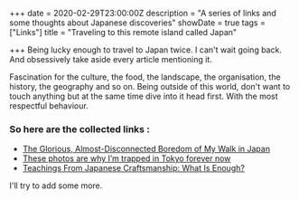 +++
date = 2020-02-29T23:00:00Z
description = "A series of links and some thoughts about Japanese discoveries"
showDate = true
tags = ["Links"]
title = "Traveling to this remote island called Japan"

+++
Being lucky enough to travel to Japan twice. I can't wait going back. And obsessively take aside every article mentioning it.

Fascination for the culture, the food, the landscape, the organisation, the history, the geography and so on. Being outside of this world, don't want to touch anything but at the same time dive into it head first. With the most respectful behaviour. 

### So here are the collected links :

- [The Glorious, Almost-Disconnected Boredom of My Walk in Japan](https://www.wired.com/story/six-weeks-100s-miles-hours-glorious-boredom-japan/ "Wired article by Craig Mod")
- [These photos are why I’m trapped in Tokyo forever now](https://medium.com/@damjancvetkovdimitrov/these-photos-are-why-i-m-trapped-in-tokyo-forever-now-1a0ea980bcc5)
- [Teachings From Japanese Craftsmanship: What Is Enough?](https://www.gchicco.com/2019/11/14/teaching-from-japanese-craftsmanship-what-is-enough/)

I'll try to add some more.